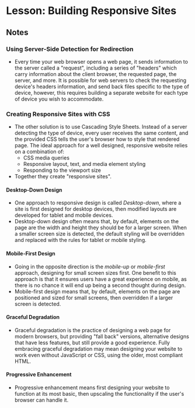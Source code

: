 # Lesson: Building Responsive Sites

## Notes

### Using Server-Side Detection for Redirection

- Every time your web browser opens a web page, it sends information to the server called a "request", including a series of "headers" which carry information about the client browser, the requested page, the server, and more. It is possible for web servers to check the requesting device's headers information, and send back files specific to the type of device, however, this requires building a separate website for each type of device you wish to accommodate.

### Creating Responsive Sites with CSS

- The other solution is to use Cascading Style Sheets. Instead of a server detecting the type of device, every user receives the same content, and the provided CSS tells the user's browser how to style that rendered page. The ideal approach for a well designed, responsive website relies on a combination of:
  - CSS media queries
  - Responsive layout, text, and media element styling
  - Responding to the viewport size
- Together they create "responsive sites".

#### Desktop-Down Design

- One approach to responsive design is called _Desktop-down_, where a site is first designed for desktop devices, then modified layouts are developed for tablet and mobile devices.
- Desktop-down design often means that, by default, elements on the page are the width and height they should be for a larger screen. When a smaller screen size is detected, the default styling will be overridden and replaced with the rules for tablet or mobile styling.

#### Mobile-First Design

- Going in the opposite direction is the _mobile-up_ or _mobile-first_ approach, designing for small screen sizes first. One benefit to this approach is that it ensures users have a great experience on mobile, as there is no chance it will end up being a second thought during design.
- Mobile-first design means that, by default, elements on the page are positioned and sized for small screens, then overridden if a larger screen is detected.

#### Graceful Degradation

- Graceful degradation is the practice of designing a web page for modern browsers, but providing "fall back" versions, alternative designs that have less features, but still provide a good experience. Fully embracing graceful degradation may mean designing your website to work even without JavaScript or CSS, using the older, most compliant HTML.

#### Progressive Enhancement

- Progressive enhancement means first designing your website to function at its most basic, then upscaling the functionality if the user's browser can handle it.
